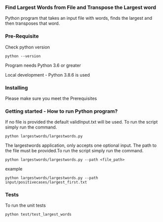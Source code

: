 ### Find Largest Words from File and Transpose the Largest word

Python program that takes an input file with words, finds the largest and then transposes that word.


### Pre-Requisite

Check python version 

`python --version`

Program needs Python 3.6 or greater

Local development - Python 3.8.6 is used 

### Installing

Please make sure you meet the Prerequisites

### Getting started - How to run Python program?


If no file is provided the default validInput.txt will be used. To run the script simply run the command.

`python largestwords/largestwords.py`

The largestwords application, only accepts one optional input. The path to the file must be provided.To run the script simply run the command.

`python largestwords/largestwords.py --path <file_path>`

example

`python largestwords/largestwords.py --path input/positivecases/largest_first.txt `

### Tests

To run the unit tests

`python test/test_largest_words`
